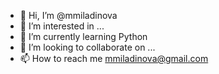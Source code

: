 - 👋 Hi, I’m @mmiladinova
- 👀 I’m interested in ...
- 🌱 I’m currently learning Python
- 💞️ I’m looking to collaborate on ...
- 📫 How to reach me mmiladinova@gmail.com

<!---
mmiladinova/mmiladinova is a ✨ special ✨ repository because its `README.md` (this file) appears on your GitHub profile.
You can click the Preview link to take a look at your changes.
--->
